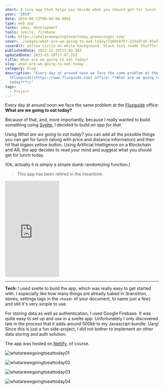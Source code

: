 ```yaml
---
short: A tiny app that helps you decide what you should get for lunch
year: "2019"
date: 2019-06-13T00:00:00.000Z
type: web app
tasks: idea, development
tools: svelte, firebase
link: https://whatarewegoingtoeattoday.grooovinger.com/
cover: ./images/what-are-we-going-to-eat-today/210010707-22da87ab-95a3-4e6f-8bee-1f2bf9419347.png
coverAlt: yellow circle on white background. black text reads Shuffle!
publishedDate: 2022-12-29T21:02:38Z
updatedDate: 2023-01-10T17:07:25Z
title: What are we going to eat today?
slug: what-are-we-going-to-eat-today
category: blog
description: "Every day at around noon we face the same problem at the
  [Fluxguide](https://www.fluxguide.com) office: **What are we going to eat
  today?**\r"
tags:
  - Project
---
```



Every day at around noon we face the same problem at the [Fluxguide](https://www.fluxguide.com) office: **What are we going to eat today?**

Because of that, and, more importantly, because I really wanted to build something using [Svelte](https://svelte.dev), I decided to build *an app for that*.

Using *What are we going to eat today?* you can add all the possible things you can get for lunch (along with price and distance information) and then hit that bigass yellow button. Using Artificial Intelligence on a Blockchain and AR, the app decides to read your mind and suggest what you should get for lunch today.

(Ok, actually it is simply a simple dumb randomizing function.)

> This app has been retired in the meantime.

<iframe width="177" height="315" src="https://www.youtube.com/embed/ONdeBfgvK8E?rel=0&controls=0&showinfo=0&autoplay=1&fs=0&modestbranding=1&showinfo=0" frameborder="0" allow="accelerometer; autoplay; encrypted-media; gyroscope; picture-in-picture" allowfullscreen></iframe>

---

**Tech:** I used svelte to build the app, which was really easy to get started with. I especially like how many things are already baked in (transition, stores, settings tags in the `<head>` of your document, to name just a few) and still it's very simple to use.

For storing data as well as authentication, I used Google Firebase. It was quite easy to set up and use in a svelte app. Unfortunately I only discovered late in the process that it adds around 500kb to my Javascript-bundle. Uarg! Since this is just a fun side-project, I did not bother to implement an other data storing and auth solution.


The app was hosted on [Netlify](https://netlify.com/), of course.

![whatarewegoingtoeattoday01](./images/what-are-we-going-to-eat-today/210010707-22da87ab-95a3-4e6f-8bee-1f2bf9419347.png)

![whatarewegoingtoeattoday02](./images/what-are-we-going-to-eat-today/210010709-542c8b01-6ef5-4bdf-9679-1b157884af89.png)

![whatarewegoingtoeattoday03](./images/what-are-we-going-to-eat-today/210010712-355e48e2-866e-4b34-83c4-ab9faf9235fd.png)

![whatarewegoingtoeattoday04](./images/what-are-we-going-to-eat-today/210010713-c723957b-4a58-43ec-8732-9f6dcfede78c.png)
